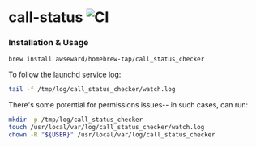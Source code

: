 # call-status ![CI](https://github.com/awseward/call_status/workflows/CI/badge.svg)

### Installation & Usage

```sh
brew install awseward/homebrew-tap/call_status_checker
```

To follow the launchd service log:

```sh
tail -f /tmp/log/call_status_checker/watch.log
```

There's some potential for permissions issues-- in such cases, can run:

```sh
mkdir -p /tmp/log/call_status_checker
touch /usr/local/var/log/call_status_checker/watch.log
chown -R "${USER}" /usr/local/var/log/call_status_checker
```
